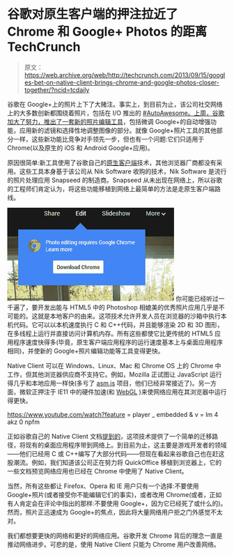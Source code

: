 # 谷歌对原生客户端的押注拉近了 Chrome 和 Google+ Photos 的距离 TechCrunch

> 原文：<https://web.archive.org/web/http://techcrunch.com/2013/09/15/googles-bet-on-native-client-brings-chrome-and-google-photos-closer-together/?ncid=tcdaily>

谷歌在 Google+上的照片上下了大赌注。事实上，到目前为止，该公司社交网络上的大多数创新都围绕着照片，包括在 I/O 推出的 [#AutoAwesome。上周，谷歌加大了努力，](https://web.archive.org/web/20230209132203/https://techcrunch.com/2013/05/15/google-photos-can-now-automatically-create-animated-gifs-panoramas-hdr-images-and-better-group-shots/)[推出了一套新的照片编辑工具](https://web.archive.org/web/20230209132203/https://plus.google.com/107982474099703846460/posts/8CDR3mLfMmE)，包括微调 Google+的自动增强功能，应用新的滤镜和选择性地调整图像的部分。就像 Google+照片工具的其他部分一样，这些新功能比竞争对手领先一步，但也有一个问题:它们只适用于 Chrome(以及原生的 iOS 和 Android Google+应用)。

原因很简单:新工具使用了谷歌自己的[原生客户端](https://web.archive.org/web/20230209132203/https://developers.google.com/native-client/)技术，其他浏览器厂商都没有采用。这些工具本身基于该公司从 Nik Software 收购的技术，Nik Software 是流行的照片处理应用 Snapseed 的制造商。Snapseed 从未出现在网络上，所以谷歌的工程师们肯定认为，将这些功能移植到网络上最简单的方法是走原生客户端路线。

[![photo_editing_chrome](img/7384cd8b54bd529358ec63b25f40bbf5.png)](https://web.archive.org/web/20230209132203/https://techcrunch.com/wp-content/uploads/2013/09/photo_editing_chrome.png) 你可能已经听过一千遍了，要开发出能与 HTML5 中的 Photoshop 相媲美的优秀照片应用几乎是不可能的。这就是本地客户的由来。这项技术允许开发人员在浏览器的沙箱中执行本机代码。它可以以本机速度执行 C 和 C++代码，并且能够渲染 2D 和 3D 图形，在多线程上运行并直接访问计算机内存。所有这些都使它比更传统的 HTML5 应用程序速度快得多(毕竟，原生客户端应用程序的运行速度基本上与桌面应用程序相同)，并使新的 Google+照片编辑功能等工具变得更快。

Native Client 可以在 Windows、Linux、Mac 和 Chrome OS 上的 Chrome 中工作，但其他浏览器供应商不支持它。例如，Mozilla 正试图让 JavaScript 运行得几乎和本地应用一样快(多亏了 [asm.js](https://web.archive.org/web/20230209132203/http://asmjs.org/spec/latest/) 项目，他们已经非常接近了)。另一方面，微软正押注于 IE11 中的硬件加速(和 [WebGL](https://web.archive.org/web/20230209132203/https://techcrunch.com/2013/06/26/microsoft-confirms-webgl-support-for-internet-explorer-11/) )来使网络应用在其浏览器中运行得更快。

https://www.youtube.com/watch?feature = player _ embedded & v = lm 4 akz 0 npfm

正如谷歌自己的 Native Client 文档[提到的](https://web.archive.org/web/20230209132203/https://developers.google.com/native-client/overview)，这项技术提供了一个简单的迁移路径，将现有的桌面应用程序带到网络上。到目前为止，这主要是游戏开发者的领域——他们已经用 C 或 C++编写了大部分代码——但现在看起来谷歌自己也在赶这股潮流。例如，我们知道该公司正在努力将 QuickOffice 移植到浏览器上，它的一些文档预览网络应用也已经在 Chrome 中使用了 Native Client。

当然，所有这些都让 Firefox、Opera 和 IE 用户只有一个选择:不要使用 Google+照片(或者接受你不能编辑它们的事实)，或者改用 Chrome(或者，正如有人肯定会在评论中指出的那样:不要使用 Google+，因为它已经死了或什么的)。然而，照片正迅速成为 Google+的焦点，因此将大量网络用户拒之门外感觉不太对。

我们都想要更快的网络和更好的网络应用。谷歌开发 Chrome 背后的理念一直是推动网络进步。可悲的是，使用 Native Client 只能为 Chrome 用户改善网络。